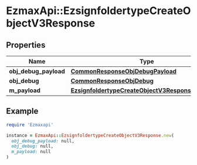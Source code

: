 # EzmaxApi::EzsignfoldertypeCreateObjectV3Response

## Properties

| Name | Type | Description | Notes |
| ---- | ---- | ----------- | ----- |
| **obj_debug_payload** | [**CommonResponseObjDebugPayload**](CommonResponseObjDebugPayload.md) |  |  |
| **obj_debug** | [**CommonResponseObjDebug**](CommonResponseObjDebug.md) |  | [optional] |
| **m_payload** | [**EzsignfoldertypeCreateObjectV3ResponseMPayload**](EzsignfoldertypeCreateObjectV3ResponseMPayload.md) |  |  |

## Example

```ruby
require 'Ezmaxapi'

instance = EzmaxApi::EzsignfoldertypeCreateObjectV3Response.new(
  obj_debug_payload: null,
  obj_debug: null,
  m_payload: null
)
```

